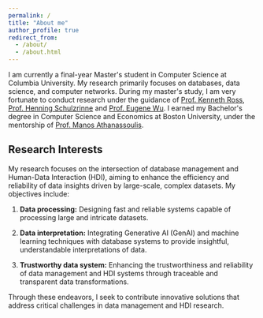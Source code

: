 ```yaml
---
permalink: /
title: "About me"
author_profile: true
redirect_from: 
  - /about/
  - /about.html
---
```


I am currently a final-year Master's student in Computer Science at Columbia University. My research primarily focuses on databases, data science, and computer networks. During my master's study, I am very fortunate to conduct research under the guidance of [Prof. Kenneth Ross](https://www.cs.columbia.edu/~kar/), [Prof. Henning Schulzrinne](https://www.cs.columbia.edu/~hgs/) and [Prof. Eugene Wu](http://www.eugenewu.net/). I earned my Bachelor's degree in Computer Science and Economics at Boston University, under the mentorship of [Prof. Manos Athanassoulis](https://cs-people.bu.edu/mathan/).


Research Interests
------

My research focuses on the intersection of database management and Human-Data Interaction (HDI), aiming to enhance the efficiency and reliability of data insights driven by large-scale, complex datasets. My objectives include:

1. **Data processing:** Designing fast and reliable systems capable of processing large and intricate datasets.

2. **Data interpretation:** Integrating Generative AI (GenAI) and machine learning techniques with database systems to provide insightful, understandable interpretations of data.

3. **Trustworthy data system:** Enhancing the trustworthiness and reliability of data management and HDI systems through traceable and transparent data transformations.

Through these endeavors, I seek to contribute innovative solutions that address critical challenges in data management and HDI research.

